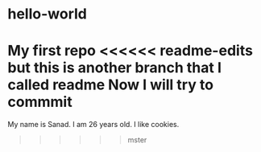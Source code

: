 # hello-world
My first repo 
<<<<<< readme-edits
but this is another branch that I called readme
Now I will try to commmit
======
My name is Sanad. I am 26 years old. I like cookies. 
>>>>>> mster
